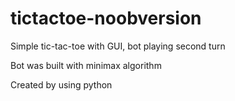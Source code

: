 # tictactoe-noobversion


Simple tic-tac-toe with GUI, bot playing second turn

Bot was built with minimax algorithm


Created by using python
